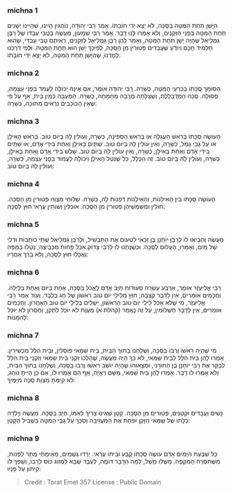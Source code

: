 
### michna 1
הַיָּשֵׁן תַּחַת הַמִּטָּה בַסֻּכָּה, לֹא יָצָא יְדֵי חוֹבָתוֹ. אָמַר רַבִּי יְהוּדָה, נוֹהֲגִין הָיִינוּ, שֶׁהָיִינוּ יְשֵׁנִים תַּחַת הַמִּטָּה בִּפְנֵי הַזְּקֵנִים, וְלֹא אָמְרוּ לָנוּ דָבָר. אָמַר רַבִּי שִׁמְעוֹן, מַעֲשֶׂה בְטָבִי עַבְדּוֹ שֶׁל רַבָּן גַּמְלִיאֵל שֶׁהָיָה יָשֵׁן תַּחַת הַמִּטָּה, וְאָמַר לָהֶן רַבָּן גַּמְלִיאֵל לַזְּקֵנִים, רְאִיתֶם טָבִי עַבְדִּי, שֶׁהוּא תַלְמִיד חָכָם וְיוֹדֵעַ שֶׁעֲבָדִים פְּטוּרִין מִן הַסֻּכָּה, לְפִיכָךְ יָשֵׁן הוּא תַּחַת הַמִּטָּה. וּלְפִי דַרְכֵּנוּ לָמַדְנוּ, שֶׁהַיָּשֵׁן תַּחַת הַמִּטָּה, לֹא יָצָא יְדֵי חוֹבָתוֹ:

### michna 2
הַסּוֹמֵךְ סֻכָּתוֹ בְּכַרְעֵי הַמִּטָּה, כְּשֵׁרָה. רַבִּי יְהוּדָה אוֹמֵר, אִם אֵינָהּ יְכוֹלָה לַעֲמֹד בִּפְנֵי עַצְמָהּ, פְּסוּלָה. סֻכָּה הַמְדֻבְלֶלֶת, וְשֶׁצִּלָּתָהּ מְרֻבָּה מֵחַמָּתָהּ, כְּשֵׁרָה. הַמְעֻבָּה כְמִין בַּיִת, אַף עַל פִּי שֶׁאֵין הַכּוֹכָבִים נִרְאִים מִתּוֹכָהּ, כְּשֵׁרָה:

### michna 3
הָעוֹשֶׂה סֻכָּתוֹ בְּרֹאשׁ הָעֲגָלָה אוֹ בְּרֹאשׁ הַסְּפִינָה, כְּשֵׁרָה, וְעוֹלִין לָהּ בְּיוֹם טוֹב. בְּרֹאשׁ הָאִילָן אוֹ עַל גַּבֵּי גָמָל, כְּשֵׁרָה, וְאֵין עוֹלִין לָהּ בְּיוֹם טוֹב. שְׁתַּיִם בָּאִילָן וְאַחַת בִּידֵי אָדָם, אוֹ שְׁתַּיִם בִּידֵי אָדָם וְאַחַת בָּאִילָן, כְּשֵׁרָה, וְאֵין עוֹלִין לָהּ בְּיוֹם טוֹב. שָׁלשׁ בִּידֵי אָדָם וְאַחַת בָּאִילָן, כְּשֵׁרָה, וְעוֹלִין לָהּ בְּיוֹם טוֹב. זֶה הַכְּלָל, כֹּל שֶׁנִּטַּל הָאִילָן וִיכוֹלָה לַעֲמוֹד בִּפְנֵי עַצְמָהּ, כְּשֵׁרָה, וְעוֹלִין לָהּ בְּיוֹם טוֹב:

### michna 4
הָעוֹשֶׂה סֻכָּתוֹ בֵּין הָאִילָנוֹת, וְהָאִילָנוֹת דְּפָנוֹת לָהּ, כְּשֵׁרָה. שְׁלוּחֵי מִצְוָה פְּטוּרִין מִן הַסֻּכָּה. חוֹלִין וּמְשַׁמְּשֵׁיהֶן פְּטוּרִין מִן הַסֻּכָּה. אוֹכְלִין וְשׁוֹתִין עֲרַאי חוּץ לַסֻּכָּה:

### michna 5
מַעֲשֶׂה וְהֵבִיאוּ לוֹ לְרַבָּן יוֹחָנָן בֶּן זַכַּאי לִטְעוֹם אֶת הַתַּבְשִׁיל, וּלְרַבָּן גַּמְלִיאֵל שְׁתֵּי כוֹתָבוֹת וּדְלִי שֶׁל מַיִם, וְאָמְרוּ, הַעֲלוּם לַסֻּכָּה. וּכְשֶׁנָּתְנוּ לוֹ לְרַבִּי צָדוֹק אֹכֶל פָּחוֹת מִכַּבֵּיצָה, נְטָלוֹ בַמַּפָּה וַאֲכָלוֹ חוּץ לַסֻּכָּה, וְלֹא בֵרַךְ אַחֲרָיו:

### michna 6
רַבִּי אֱלִיעֶזֶר אוֹמֵר, אַרְבַּע עֶשְׂרֵה סְעוּדוֹת חַיָּב אָדָם לֶאֱכֹל בַּסֻּכָּה, אַחַת בַּיּוֹם וְאַחַת בַּלָּיְלָה. וַחֲכָמִים אוֹמְרִים, אֵין לַדָּבָר קִצְבָה, חוּץ מִלֵּילֵי יוֹם טוֹב רִאשׁוֹן שֶׁל חָג בִּלְבָד. וְעוֹד אָמַר רַבִּי אֱלִיעֶזֶר, מִי שֶׁלֹּא אָכַל לֵילֵי יוֹם טוֹב הָרִאשׁוֹן, יַשְׁלִים בְּלֵילֵי יוֹם טוֹב הָאַחֲרוֹן. וַחֲכָמִים אוֹמְרִים, אֵין לַדָּבָר תַּשְׁלוּמִין, עַל זֶה נֶאֱמַר (קהלת א) מְעֻוָּת לֹא יוּכַל לִתְקֹן, וְחֶסְרוֹן לֹא יוּכַל לְהִמָּנוֹת:

### michna 7
מִי שֶׁהָיָה רֹאשׁוֹ וְרֻבּוֹ בַסֻּכָּה, וְשֻׁלְחָנוֹ בְתוֹךְ הַבַּיִת, בֵּית שַׁמַּאי פּוֹסְלִין, וּבֵית הִלֵּל מַכְשִׁירִין. אָמְרוּ לָהֶן בֵּית הִלֵּל לְבֵית שַׁמַּאי, לֹא כָךְ הָיָה מַעֲשֶׂה, שֶׁהָלְכוּ זִקְנֵי בֵית שַׁמַּאי וְזִקְנֵי בֵית הִלֵּל לְבַקֵּר אֶת רַבִּי יוֹחָנָן בֶּן הַחוֹרָנִי, וּמְצָאוּהוּ שֶׁהָיָה יוֹשֵׁב רֹאשׁוֹ וְרֻבּוֹ בַסֻּכָּה, וְשֻׁלְחָנוֹ בְתוֹךְ הַבַּיִת, וְלֹא אָמְרוּ לוֹ דָבָר. אָמְרוּ לָהֶן בֵּית שַׁמַּאי, מִשָּׁם רְאָיָה, אַף הֵם אָמְרוּ לוֹ, אִם כֵּן הָיִיתָ נוֹהֵג, לֹא קִיַּמְתָּ מִצְוַת סֻכָּה מִיָּמֶיךָ:

### michna 8
נָשִׁים וַעֲבָדִים וּקְטַנִּים, פְּטוּרִים מִן הַסֻּכָּה. קָטָן שֶׁאֵינוֹ צָרִיךְ לְאִמּוֹ, חַיָּב בַּסֻּכָּה. מַעֲשֶׂה וְיָלְדָה כַלָּתוֹ שֶׁל שַׁמַּאי הַזָּקֵן וּפִחֵת אֶת הַמַּעֲזִיבָה וְסִכֵּךְ עַל גַּבֵּי הַמִּטָּה בִּשְׁבִיל הַקָּטָן:

### michna 9
כָּל שִׁבְעַת הַיָּמִים אָדָם עוֹשֶׂה סֻכָּתוֹ קֶבַע וּבֵיתוֹ עֲרַאי. יָרְדוּ גְשָׁמִים, מֵאֵימָתַי מֻתָּר לְפַנּוֹת, מִשֶּׁתִּסְרַח הַמִּקְפָּה. מָשְׁלוּ מָשָׁל, לְמָה הַדָּבָר דּוֹמֶה, לְעֶבֶד שֶׁבָּא לִמְזוֹג כּוֹס לְרַבּוֹ, וְשָׁפַךְ לוֹ קִיתוֹן עַל פָּנָיו:

>Credit : Torat Emet 357
>License : Public Domain 